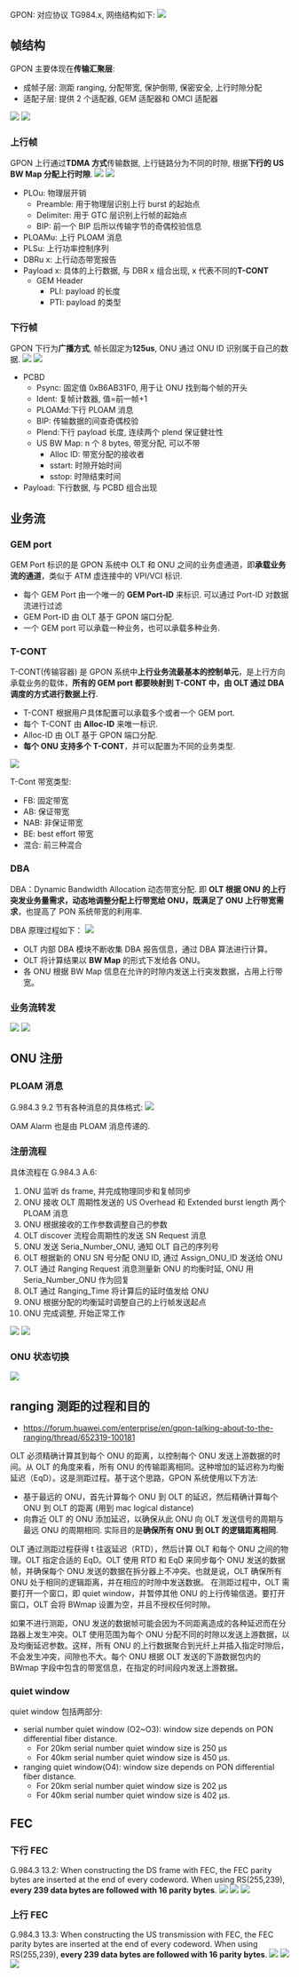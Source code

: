 GPON: 对应协议 TG984.x, 网络结构如下:
![](vx_images/2022-09-22-11-20-36.png)

## 帧结构

GPON 主要体现在**传输汇聚层**:

- 成帧子层: 测距 ranging, 分配带宽, 保护倒带, 保密安全, 上行时隙分配
- 适配子层: 提供 2 个适配器, GEM 适配器和 OMCI 适配器

![](vx_images/2022-09-22-13-14-35.png)
![](vx_images/2022-09-22-15-41-08.png)

### 上行帧

GPON 上行通过**TDMA 方式**传输数据, 上行链路分为不同的时隙, 根据**下行的 US BW Map 分配上行时隙**.
![](vx_images/2022-09-22-15-26-27.png)
![](vx_images/2022-09-22-14-05-21.png)

- PLOu: 物理层开销
  - Preamble: 用于物理层识别上行 burst 的起始点
  - Delimiter: 用于 GTC 层识别上行帧的起始点
  - BIP: 前一个 BIP 后所以传输字节的奇偶校验信息
- PLOAMu: 上行 PLOAM 消息
- PLSu: 上行功率控制序列
- DBRu x: 上行动态带宽报告
- Payload x: 具体的上行数据, 与 DBR x 组合出现, x 代表不同的**T-CONT**
  - GEM Header
    - PLI: payload 的长度
    - PTI: payload 的类型

### 下行帧

GPON 下行为**广播方式**, 帧长固定为**125us**, ONU 通过 ONU ID 识别属于自己的数据.
![](vx_images/2022-09-22-15-25-50.png)
![](vx_images/2022-09-22-14-12-19.png)

- PCBD
  - Psync: 固定值 0xB6AB31F0, 用于让 ONU 找到每个帧的开头
  - Ident: 复帧计数器, 值=前一帧+1
  - PLOAMd:下行 PLOAM 消息
  - BIP: 传输数据的间查奇偶校验
  - Plend:下行 payload 长度, 连续两个 plend 保证健壮性
  - US BW Map: n 个 8 bytes, 带宽分配, 可以不带
    - Alloc ID: 带宽分配的接收者
    - sstart: 时隙开始时间
    - sstop: 时隙结束时间
- Payload: 下行数据, 与 PCBD 组合出现

## 业务流

### GEM port

GEM Port 标识的是 GPON 系统中 OLT 和 ONU 之间的业务虚通道，即**承载业务流的通道**，类似于 ATM 虚连接中的 VPI/VCI 标识.

- 每个 GEM Port 由一个唯一的 **GEM Port-ID** 来标识. 可以通过 Port-ID 对数据流进行过滤
- GEM Port-ID 由 OLT 基于 GPON 端口分配.
- 一个 GEM port 可以承载一种业务，也可以承载多种业务.

### T-CONT

T-CONT(传输容器) 是 GPON 系统中**上行业务流最基本的控制单元**，是上行方向承载业务的载体，**所有的 GEM port 都要映射到 T-CONT 中，由 OLT 通过 DBA 调度的方式进行数据上行**.

- T-CONT 根据用户具体配置可以承载多个或者一个 GEM port.
- 每个 T-CONT 由 **Alloc-ID** 来唯一标识.
- Alloc-ID 由 OLT 基于 GPON 端口分配.
- **每个 ONU 支持多个 T-CONT**，并可以配置为不同的业务类型.

![](vx_images/36545810239394.png)

T-Cont 带宽类型:

- FB: 固定带宽
- AB: 保证带宽
- NAB: 非保证带宽
- BE: best effort 带宽
- 混合: 前三种混合

### DBA

DBA：Dynamic Bandwidth Allocation 动态带宽分配. 即 **OLT 根据 ONU 的上行突发业务量需求，动态地调整分配上行带宽给 ONU，既满足了 ONU 上行带宽需求**，也提高了 PON 系统带宽的利用率.

DBA 原理过程如下：
![](vx_images/2022-09-23-14-16-55.png)

- OLT 内部 DBA 模块不断收集 DBA 报告信息，通过 DBA 算法进行计算。
- OLT 将计算结果以 **BW Map** 的形式下发给各 ONU。
- 各 ONU 根据 BW Map 信息在允许的时隙内发送上行突发数据，占用上行带宽。

### 业务流转发

![](vx_images/2022-09-22-15-33-29.png)
![](vx_images/2022-09-23-14-08-15.png)

## ONU 注册

### PLOAM 消息

G.984.3 9.2 节有各种消息的具体格式:
![](vx_images/2022-09-22-16-35-42.png)

OAM Alarm 也是由 PLOAM 消息传递的.

### 注册流程

具体流程在 G.984.3 A.6:

1. ONU 监听 ds frame, 并完成物理同步和复帧同步
1. ONU 接收 OLT 周期性发送的 US Overhead 和 Extended burst length 两个 PLOAM 消息
1. ONU 根据接收的工作参数调整自己的参数
1. OLT discover 流程会周期性的发送 SN Request 消息
1. ONU 发送 Seria_Number_ONU, 通知 OLT 自己的序列号
1. OLT 根据新的 ONU SN 号分配 ONU ID, 通过 Assign_ONU_ID 发送给 ONU
1. OLT 通过 Ranging Request 消息测量新 ONU 的均衡时延, ONU 用 Seria_Number_ONU 作为回复
1. OLT 通过 Ranging_Time 将计算后的延时值发给 ONU
1. ONU 根据分配的均衡延时调整自己的上行帧发送起点
1. ONU 完成调整, 开始正常工作

![](vx_images/2022-09-23-15-06-41.png)
![](vx_images/2022-09-22-16-45-00.png)

### ONU 状态切换

![](vx_images/2022-09-22-16-46-09.png)

## ranging 测距的过程和目的

- https://forum.huawei.com/enterprise/en/gpon-talking-about-to-the-ranging/thread/652319-100181

OLT 必须精确计算其到每个 ONU 的距离，以控制每个 ONU 发送上游数据的时间。从 OLT 的角度来看，所有 ONU 的传输距离相同。这种增加的延迟称为均衡延迟（EqD）。这是测距过程。基于这个思路，GPON 系统使用以下方法:

- 基于最远的 ONU，首先计算每个 ONU 到 OLT 的延迟，然后精确计算每个 ONU 到 OLT 的距离 (用到 mac logical distance)
- 向靠近 OLT 的 ONU 添加延迟，以确保从此 ONU 向 OLT 发送信号的周期与最远 ONU 的周期相同. 实际目的是**确保所有 ONU 到 OLT 的逻辑距离相同**.

OLT 通过测距过程获得 t 往返延迟（RTD），然后计算 OLT 和每个 ONU 之间的物理。OLT 指定合适的 EqD。OLT 使用 RTD 和 EqD 来同步每个 ONU 发送的数据帧，并确保每个 ONU 发送的数据在拆分器上不冲突。也就是说，OLT 确保所有 ONU 处于相同的逻辑距离，并在相应的时隙中发送数据。
在测距过程中，OLT 需要打开一个窗口，即 quiet window，并暂停其他 ONU 的上行传输信道。要打开窗口，OLT 会将 BWmap 设置为空，并且不授权任何时隙。

如果不进行测距，ONU 发送的数据帧可能会因为不同距离造成的各种延迟而在分路器上发生冲突。OLT 使用范围为每个 ONU 分配不同的时隙以发送上游数据，以及均衡延迟参数。这样，所有 ONU 的上行数据聚合到光纤上并插入指定时隙后，不会发生冲突，间隙也不大。每个 ONU 根据 OLT 发送的下游数据包内的 BWmap 字段中包含的带宽信息，在指定的时间段内发送上游数据。

### quiet window

quiet window 包括两部分:

- serial number quiet window (O2~O3): window size depends on PON differential fiber distance.
  - For 20km serial number quiet window size is 250 μs
  - For 40km serial number quiet window size is 450 μs.
- ranging quiet window(O4): window size depends on PON differential fiber distance.
  - For 20km serial number quiet window size is 202 μs
  - For 40km serial number quiet window size is 402 μs.

## FEC

### 下行 FEC

G.984.3 13.2:
When constructing the DS frame with FEC, the FEC parity bytes are inserted at the end of every codeword. When using RS(255,239), **every 239 data bytes are followed with 16 parity bytes**.
![](gpon基础.assets/2023-06-28-09-09-19.png)
![](gpon基础.assets/2023-06-28-09-10-01.png)
![](gpon基础.assets/2023-06-28-09-10-19.png)

### 上行 FEC

G.984.3 13.3:
When constructing the US transmission with FEC, the FEC parity bytes are inserted at the end of every codeword. When using RS(255,239), **every 239 data bytes are followed with 16 parity bytes**.
![](gpon基础.assets/2023-06-28-09-11-28.png)
![](gpon基础.assets/2023-06-28-09-12-03.png)
![](gpon基础.assets/2023-06-28-09-12-20.png)
